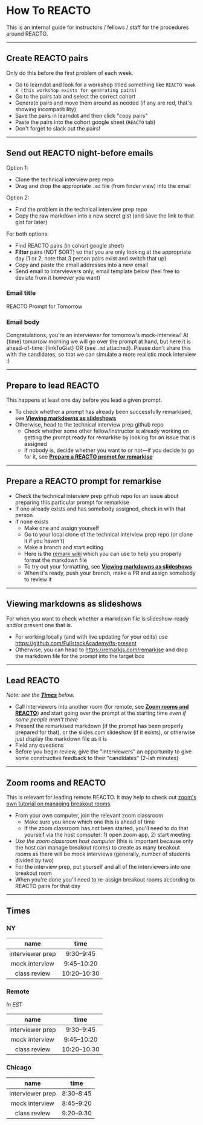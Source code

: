 # How To REACTO

This is an internal guide for instructors / fellows / staff for the procedures around REACTO.

---

## Create REACTO pairs

Only do this before the first problem of each week.

- Go to learndot and look for a workshop titled something like `REACTO Week X (this workshop exists for generating pairs)`
- Go to the pairs tab and select the correct cohort 
- Generate pairs and move them around as needed (if any are red, that's showing incompatibility)
- Save the pairs in learndot and then click "copy pairs"
- Paste the pairs into the cohort google sheet (`REACTO` tab)
- Don't forget to slack out the pairs!

---

## Send out REACTO night-before emails

Option 1:
- Clone the technical interview prep repo
- Drag and drop the appropriate `.md` file (from finder view) into the email

Option 2:
- Find the problem in the technical interview prep repo
- Copy the raw markdown into a new secret gist (and save the link to that gist for later)

For both options:
- Find REACTO pairs (in cohort google sheet)
- **Filter** pairs (NOT SORT) so that you are only looking at the appropriate day (1 or 2, note that 3 person pairs exist and switch that up)
- Copy and paste the email addresses into a new email
- Send email to interviewers only, email template below (feel free to deviate from it however you want)

### Email title

REACTO Prompt for Tomorrow

### Email body

Congratulations, you're an interviewer for tomorrow's mock-interview! At {time} tomorrow morning we will go over the prompt at hand, but here it is ahead-of-time: {linkToGist} OR {see `.md` attached}. Please don't share this with the candidates, so that we can simulate a more realistic mock interview :)

---

## Prepare to lead REACTO

This happens at least one day before you lead a given prompt.

- To check whether a prompt has already been successfully remarkised, see [**Viewing markdowns as slideshows**](#viewing-markdowns-as-slideshows)
- Otherwise, head to the technical interview prep github repo
  - Check whether some other fellow/instructor is already working on getting the prompt ready for remarkise by looking for an issue that is assigned
  - If nobody is, decide whether you want to or not—if you decide to go for it, see [**Prepare a REACTO prompt for remarkise**](#prepare-a-reacto-prompt-for-remarkise)

---

## Prepare a REACTO prompt for remarkise

- Check the technical interview prep github repo for an issue about preparing this particular prompt for remarkise
- If one already exists and has somebody assigned, check in with that person
- If none exists
  - Make one and assign yourself
  - Go to your local clone of the technical interview prep repo (or clone it if you haven't)
  - Make a branch and start editing
  - Here is the [remark wiki](https://github.com/gnab/remark/wiki) which you can use to help you properly format the markdown file
  - To try out your formatting, see [**Viewing markdowns as slideshows**](#viewing-markdowns-as-slideshows)
  - When it's ready, push your branch, make a PR and assign somebody to review it

---

## Viewing markdowns as slideshows

For when you want to check whether a markdown file is slideshow-ready and/or present one that is.

- For working locally (and with live updating for your edits) use https://github.com/FullstackAcademy/fs-present
- Otherwise, you can head to https://remarkjs.com/remarkise and drop the markdown file for the prompt into the target box

---

## Lead REACTO

*Note: see the [**Times**](#times) below.*

- Call interviewers into another room (for remote, see [**Zoom rooms and REACTO**](#zoom-rooms-and-reacto)) and start going over the prompt at the starting time *even if some people aren't there*
- Present the remarkised markdown (if the prompt has been properly prepared for that), or the slides.com slideshow (if it exists), or otherwise just display the markdown file as it is
- Field any questions
- Before you begin review, give the "interviewers" an opportunity to give some constructive feedback to their "candidates" (2-ish minutes)

---

## Zoom rooms and REACTO

This is relevant for leading remote REACTO. It may help to check out [zoom's own tutorial on managing breakout rooms](https://support.zoom.us/hc/en-us/articles/206476313-Managing-Video-Breakout-Rooms).

- From your own computer, join the relevant zoom classroom
  - Make sure you know which one this is ahead of time
  - If the zoom classroom has not been started, you'll need to do that yourself via the host computer: 1) open zoom app, 2) start meeting
- *Use the zoom classroom host computer* (this is important because only the host can manage breakout rooms) to create as many breakout rooms as there will be mock interviews (generally, number of students divided by two)
- For the interview prep, put yourself and all of the interviewers into one breakout room
- When you're done you'll need to re-assign breakout rooms according to REACTO pairs for that day

---

## Times

### NY

| name             | time        |
|:----------------:|:-----------:|
| interviewer prep | 9:30–9:45   |
| mock interview   | 9:45–10:20  |
| class review     | 10:20–10:30 |

### Remote

*In EST*

| name             | time        |
|:----------------:|:-----------:|
| interviewer prep | 9:30–9:45   |
| mock interview   | 9:45–10:20  |
| class review     | 10:20–10:30 |

### Chicago

| name             | time      |
|:----------------:|:---------:|
| interviewer prep | 8:30–8:45 |
| mock interview   | 8:45–9:20 |
| class review     | 9:20–9:30 |
